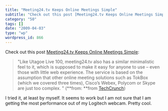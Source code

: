 ```yaml
---
title: "Meeting24.tv Keeps Online Meetings Simple"
subtitle: "Check out this post [Meeting24.tv Keeps Online Meetings Simple](http://feedproxy.google.com/~r/Techc..."
category: "50"
tags: []
date: "2009-04-03"
type: "wp"
wordpress_id: 866
---
```

Check out this post [Meeting24.tv Keeps Online Meetings Simple](http://feedproxy.google.com/~r/Techcrunch/~3/kCYyboCRAW0/):
> "Like Utagoe Live 100, meeting24.tv also has a similar minimalistic feel to it, which is supposed to make it easy for anyone to use – even those with little web experience. The service is based on the assumption that other online meeting solutions such as TokBox (which we covered three times), Cisco’s Webex, Polycom or Skype are just too complex. " (**from: **from [TechCrunch](http://feeds.feedburner.com/Techcrunch)) 

 I tried it, at least by myself. It seems to work but I am not sure that I am getting the most performance out of my Logitech webcam. Pretty cool.